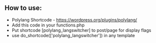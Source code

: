 How to use:
---------------------

 * Polylang Shortcode - https://wordpress.org/plugins/polylang/
 * Add this code in your functions.php
 * Put shortcode [polylang_langswitcher] to post/page for display flags
 * use do_shortcode(['polylang_langswitcher']) in any template